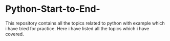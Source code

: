 # Python-Start-to-End-

This repository contains all the topics related to python with example which i have tried for practice. Here i have listed all the topics which i have covered.

